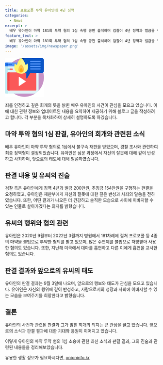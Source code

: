 ```yaml
---
title: 프로포폴 투약 유아인에 4년 징역
categories:
  - News
excerpt: >
  배우 유아인이 마약 181회 투약 혐의 1심 속행 공판 출석하며 검찰이 4년 징역과 벌금을 구형했다. 유씨는 재력과 유명세를 이용하여 마약을 불법 취득하고, 자신의 사회적 영향력으로 죄를 덮기 위해 불법행위를 했다는 혐의다. 유씨는 반성과 사죄를 표명하며 향후 건강하고 솔직한 삶으로 보답하고 사회에 이바지하겠다고 말했다. 유포폴, 미다졸람, 케타민, 레미마졸람 4종의 마약을 투약한 것으로 확인되었으며, 9월 3일에 선고 결과가 발표될 예정이다.
feature_text: >
  배우 유아인이 마약 181회 투약 혐의 1심 속행 공판 출석하며 검찰이 4년 징역과 벌금을 구형했다. 유씨는 재력과 유명세를 이용하여 마약을 불법 취득하고, 자신의 사회적 영향력으로 죄를 덮기 위해 불법행위를 했다는 혐의다. 유씨는 반성과 사죄를 표명하며 향후 건강하고 솔직한 삶으로 보답하고 사회에 이바지하겠다고 말했다. 유포폴, 미다졸람, 케타민, 레미마졸람 4종의 마약을 투약한 것으로 확인되었으며, 9월 3일에 선고 결과가 발표될 예정이다.
image: '/assets/img/newspaper.png'
---
```


<p><img src="/assets/img/news.png" alt="rentncar 속보" /></p>

<p>죄를 인정하고 깊은 회개의 뜻을 밝힌 배우 유아인의 사건이 관심을 모으고 있습니다. 이에 대한 관련 정보와 업데이트된 내용을 요약하여 제공하기 위해 블로그 글을 작성하려고 합니다. 각 부분을 목차화하여 상세히 설명하도록 하겠습니다.</p>

<h2 data-ke-size="size26">마약 투약 혐의 1심 판결, 유아인의 회개와 관련된 소식</h2>

<p data-ke-size="size16">배우 유아인이 마약 투약 혐의로 1심에서 불구속 재판을 받았으며, 경찰 조사와 관련하여 최종 징역형이 결정되었습니다. 유아인은 심문 과정에서 자신의 잘못에 대해 깊이 반성하고 사죄하며, 앞으로의 태도에 대해 말씀하였습니다.</p>

<h2 data-ke-size="size26">판결 내용 및 유씨의 진술</h2>

<p data-ke-size="size16">검찰 측은 유아인에게 징역 4년과 벌금 200만원, 추징금 154만원을 구형하는 판결을 요청하였고, 유아인은 재판부에게 자신의 잘못에 대한 깊은 반성과 사죄의 말씀을 전하였습니다. 또한, 어떤 결과가 나오든 더 건강하고 솔직한 모습으로 사회에 이바지할 수 있는 인물로 살아가겠다는 의지를 밝혔습니다.</p>

<h2 data-ke-size="size26">유씨의 행위와 혐의 관련</h2>

<p data-ke-size="size16">유아인은 2020년 9월부터 2022년 3월까지 병원에서 181차례에 걸쳐 프로포폴 등 4종의 마약을 불법으로 투약한 혐의를 받고 있으며, 많은 수면제를 불법으로 처방받아 사용한 혐의도 있습니다. 또한, 지난해 미국에서 대마를 흡연하고 다른 이에게 흡연을 교사한 혐의도 있습니다.</p>

<h2 data-ke-size="size26">판결 결과와 앞으로의 유씨의 태도</h2>

<p data-ke-size="size16">유아인의 판결 결과는 9월 3일에 나오며, 앞으로의 행보와 태도가 관심을 모으고 있습니다. 유아인은 자신의 행위에 깊이 반성하고, 사람으로서의 성장과 사회에 이바지할 수 있는 모습을 보여주기를 희망한다고 밝혔습니다.</p>

<h2 data-ke-size="size26">결론</h2>

<p data-ke-size="size16">유아인의 사건과 관련된 판결과 그가 밝힌 회개의 의지는 큰 관심을 끌고 있습니다. 앞으로의 소식과 판결 결과에 대한 기대와 응원이 이어지고 있습니다.</p>

<p>이렇게 유아인의 마약 투약 혐의 1심 소송에 관한 최신 소식과 판결 결과, 그의 진술과 관련된 내용들을 정리해보았습니다.</p>
유용한 생활 정보가 필요하시다면, <a href="https://onioninfo.kr" rel="dofollow">onioninfo.kr</a>


